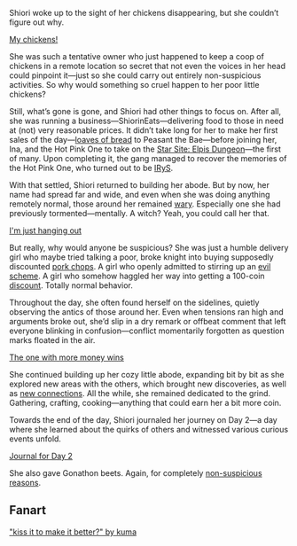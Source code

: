 <!-- title: Shiori Nyavella -->
<!-- status: Alive -->

Shiori woke up to the sight of her chickens disappearing, but she couldn’t figure out why.

[My chickens!](#embed:https://www.youtube.com/live/4dgeXH5KKlI?si=OLDYkPft4YvZnlw_&t=332)

She was such a tentative owner who just happened to keep a coop of chickens in a remote location so secret that not even the voices in her head could pinpoint it—just so she could carry out entirely non-suspicious activities. So why would something so cruel happen to her poor little chickens?

Still, what’s gone is gone, and Shiori had other things to focus on. After all, she was running a business—ShiorinEats—delivering food to those in need at (not) very reasonable prices. It didn’t take long for her to make her first sales of the day—[loaves of bread](https://www.youtube.com/live/4dgeXH5KKlI?si=77RXYlj7fMgVBGrw&t=1075) to Peasant the Bae—before joining her, Ina, and the Hot Pink One to take on the [Star Site: Elpis Dungeon](https://www.youtube.com/live/4dgeXH5KKlI?si=ms6YkOl_w5irfv65&t=1195)—the first of many. Upon completing it, the gang managed to recover the memories of the Hot Pink One, who turned out to be [IRyS](https://www.youtube.com/live/4dgeXH5KKlI?si=3wlfWnlh0MU4h_do&t=3808).

With that settled, Shiori returned to building her abode. But by now, her name had spread far and wide, and even when she was doing anything remotely normal, those around her remained [wary](https://www.youtube.com/live/4dgeXH5KKlI?si=jwnA-XIXNucAjI44&t=4991). Especially one she had previously tormented—mentally. A witch? Yeah, you could call her that.

[I'm just hanging out](#embed:https://www.youtube.com/live/4dgeXH5KKlI?si=LPtF6PiDQRb6_vti&t=6559)

But really, why would anyone be suspicious? She was just a humble delivery girl who maybe tried talking a poor, broke knight into buying supposedly discounted [pork chops](https://www.youtube.com/live/4dgeXH5KKlI?si=SU4dNnWgXpyefwAL&t=7050). A girl who openly admitted to stirring up an [evil scheme](https://www.youtube.com/live/4dgeXH5KKlI?si=HuUPchNE8myBcl0m&t=7169). A girl who somehow haggled her way into getting a 100-coin [discount](https://www.youtube.com/live/4dgeXH5KKlI?si=G5pZmSU5lSlsfHUC&t=8964). Totally normal behavior.

Throughout the day, she often found herself on the sidelines, quietly observing the antics of those around her. Even when tensions ran high and arguments broke out, she’d slip in a dry remark or offbeat comment that left everyone blinking in confusion—conflict momentarily forgotten as question marks floated in the air.

[The one with more money wins](#embed:https://www.youtube.com/live/4dgeXH5KKlI?si=bNv7yGbboxLsOjaf&t=5593)

She continued building up her cozy little abode, expanding bit by bit as she explored new areas with the others, which brought new discoveries, as well as [new connections](https://www.youtube.com/live/4dgeXH5KKlI?si=_mBsbkGmIb_1APIR&t=9735). All the while, she remained dedicated to the grind. Gathering, crafting, cooking—anything that could earn her a bit more coin.

Towards the end of the day, Shiori journaled her journey on Day 2—a day where she learned about the quirks of others and witnessed various curious events unfold.

[Journal for Day 2](#embed:https://www.youtube.com/live/4dgeXH5KKlI?si=jWYO3t1b6Ki-kv-z&t=12609)

She also gave Gonathon beets. Again, for completely [non-suspicious reasons](https://www.youtube.com/live/4dgeXH5KKlI?si=OFSnHhwRpTtRCLr_&t=13186).

## Fanart

["kiss it to make it better?" by kuma](https://x.com/kumakibbs/status/1926080936971497522)